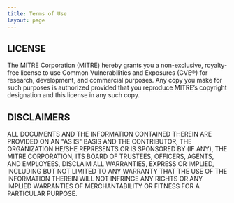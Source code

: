```yaml
---
title: Terms of Use
layout: page
---
```

## LICENSE

The MITRE Corporation (MITRE) hereby grants you a non-exclusive, royalty-free
license to use Common Vulnerabilities and Exposures (CVE&reg;) for research,
development, and commercial purposes. Any copy you make for such purposes is
authorized provided that you reproduce MITRE’s copyright designation and this
license in any such copy.

## DISCLAIMERS

ALL DOCUMENTS AND THE INFORMATION CONTAINED THEREIN ARE PROVIDED ON AN "AS IS"
BASIS AND THE CONTRIBUTOR, THE ORGANIZATION HE/SHE REPRESENTS OR IS SPONSORED
BY (IF ANY), THE MITRE CORPORATION, ITS BOARD OF TRUSTEES, OFFICERS, AGENTS,
AND EMPLOYEES, DISCLAIM ALL WARRANTIES, EXPRESS OR IMPLIED, INCLUDING BUT NOT
LIMITED TO ANY WARRANTY THAT THE USE OF THE INFORMATION THEREIN WILL NOT
INFRINGE ANY RIGHTS OR ANY IMPLIED WARRANTIES OF MERCHANTABILITY OR FITNESS FOR
A PARTICULAR PURPOSE.
